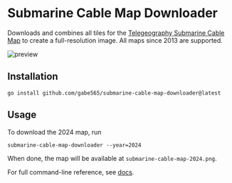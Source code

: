 # Submarine Cable Map Downloader

Downloads and combines all tiles for the [Telegeography Submarine Cable Map](https://submarine-cable-map-2024.telegeography.com/) to create a full-resolution image. All maps since 2013 are supported.

![preview](https://github.com/gabe565/submarine-cable-map-downloader/assets/7717888/db101cfe-db1a-4c85-a91f-2e2a74d55041)

## Installation

```shell
go install github.com/gabe565/submarine-cable-map-downloader@latest
```

## Usage

To download the 2024 map, run
```shell
submarine-cable-map-downloader --year=2024
```
When done, the map will be available at `submarine-cable-map-2024.png`.

For full command-line reference, see [docs](./docs/submarine-cable-map-downloader.md).
